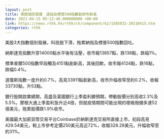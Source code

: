 ```yaml
---
layout: post
title: 美股個別發展　道指及標普500指數創即市新高
date: 2021-04-15 05:12:40.000000000 +08:00
link: https://news.rthk.hk/rthk/ch/component/k2/1585832-20210415.htm
categories: rthk
---
```


美股3大指數個別發展，科技股下滑，拖累納指及標普500指數回吐。

納斯達克指數升穿14000點水平後有沽壓，收市報13857點，跌138點，跌幅1%。

標準普爾500指數早段觸及4151點創新高，其後回軟，收市報4124點，跌16點，跌幅0.4%。

道瓊斯指數一度升約0.7%，高見33911點創新高，收市升幅收窄至約0.2%，收報33730點，升53點。

銀行股開啟業績期，高盛及富國銀行上季盈利勝預期，帶動股價分別高收2.3%及5.5%。摩根大通上季盈利急升近4倍，但就疫情期間可能出現的壞帳撥備多達52億美元，拖累股價跌1.9%收市。

美國最大加密貨幣交易平台Coinbase於納斯達克交易所直接上市，初段高見429.54美元，較上市參考定價250美元高近72%，收報328.28美元，升幅收窄至約31%。
